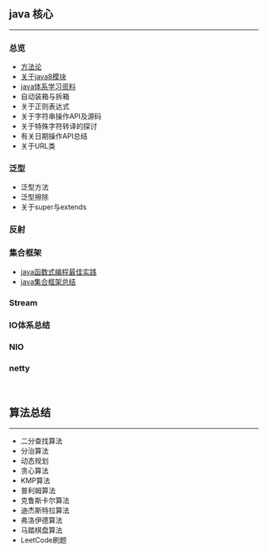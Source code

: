 ## java 核心

***

### 总览

- [方法论](docs/java-core/方法论.md)
- [关于java8模块](docs/java-core/java核心总览.md)
- [java体系学习资料](docs/java-core/java体系学习资料汇总.md)
- 自动装箱与拆箱
- 关于正则表达式
- 关于字符串操作API及源码
- 关于特殊字符转译的探讨
- 有关日期操作API总结
- 关于URL类

### 泛型

- 泛型方法
- 泛型擦除
- 关于super与extends

### 反射

### 集合框架

- [java函数式编程最佳实践](/docs/java-core/java函数式编程最佳实践.md)
- [java集合框架总结](/docs/java-core/java集合框架总结.md)

### Stream

### IO体系总结

### NIO

### netty

<br>

## 算法总结

***

- 二分查找算法
- 分治算法
- 动态规划
- 贪心算法
- KMP算法
- 普利姆算法
- 克鲁斯卡尔算法
- 迪杰斯特拉算法
- 弗洛伊德算法
- 马踏棋盘算法
- LeetCode刷题